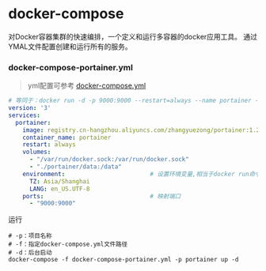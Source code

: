 # docker-compose

对Docker容器集群的快速编排，一个定义和运行多容器的docker应用工具。 通过YMAL文件配置创建和运行所有的服务。

### docker-compose-portainer.yml

> yml配置可参考 [docker-compose.yml](../../docker-compose.yml)

```yml
# 等同于：docker run -d -p 9000:9000 --restart=always --name portainer -v /var/run/docker.sock:/var/run/docker.sock registry.cn-hangzhou.aliyuncs.com/zhangyuezong/portainer:1.24.1
version: '3'
services:
  portainer:
    image: registry.cn-hangzhou.aliyuncs.com/zhangyuezong/portainer:1.24.1  # 原镜像`portainer/portainer:1.24.1`
    container_name: portainer                                            # 容器名为'portainer'
    restart: always                                                      # 指定容器退出后的重启策略为始终重启
    volumes:                                                             # 数据卷挂载路径设置,将本机目录映射到容器目录
      - "/var/run/docker.sock:/var/run/docker.sock"
      - "./portainer/data:/data"
    environment:                        # 设置环境变量,相当于docker run命令中的-e
      TZ: Asia/Shanghai
      LANG: en_US.UTF-8
    ports:                              # 映射端口
      - "9000:9000"
```

运行

```shell
# -p：项目名称
# -f：指定docker-compose.yml文件路径
# -d：后台启动
docker-compose -f docker-compose-portainer.yml -p portainer up -d
```
